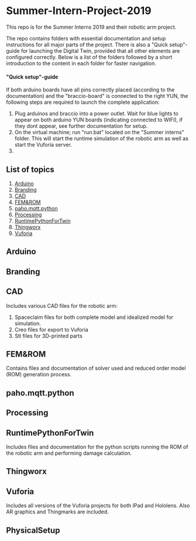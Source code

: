 # Summer-Intern-Project-2019
This repo is for the Summer Interns 2019 and their robotic arm project.

The repo contains folders with essential documentation and setup instructions for all major parts of the project. 
There is also a "Quick setup"-guide for launching the Digital Twin, provided that all other elements are configured correctly.
Below is a list of the folders followed by a short introduction to the content in each folder for faster navigation.

#### "Quick setup"-guide
If both arduino boards have all pins correctly placed (according to the documentation) and the "braccio-board" is connected to the right YUN, the following steps are required to launch the complete application:

1. Plug arduinos and braccio into a power outlet. Wait for blue lights to appear on both arduino YUN boards (indicating connected to WIFI), if they dont appear, see further documentation for setup.
2. On the virtual machine; run "run.bat" located on the "Summer interns" folder. This will start the runtime simulation of the robotic arm as well as start the Vuforia server.
3.  

## List of topics
1. [Arduino](#of1)
2. [Branding](#of2)
3. [CAD](#of3)
4. [FEM&ROM](#of4)
5. [paho.mqtt.python](#of5)
6. [Processing](#of6)
7. [RuntimePythonForTwin](#of7)
8. [Thingworx](#of8)
9. [Vuforia](#of9)

<a name="of1"></a>
## Arduino


<a name="of2"></a>
## Branding

<a name="of3"></a>
## CAD
Includes various CAD files for the robotic arm:
1. Spaceclaim files for both complete model and idealized model for simulation.
2. Creo files for export to Vuforia
3. Stl files for 3D-printed parts


<a name="of4"></a>
## FEM&ROM
Contains files and documentation of solver used and reduced order model (ROM) generation process.


<a name="of5"></a>
## paho.mqtt.python

<a name="of6"></a>
## Processing



<a name="of7"></a>
## RuntimePythonForTwin
Includes files and documentation for the python scripts running the ROM of the robotic arm and performing damage calculation.

<a name="of8"></a>
## Thingworx

<a name="of9"></a>
## Vuforia
Includes all versions of the Vuforia projects for both IPad and Hololens. Also AR graphics and Thingmarks are included. 

<a name="of10"></a>
## PhysicalSetup

